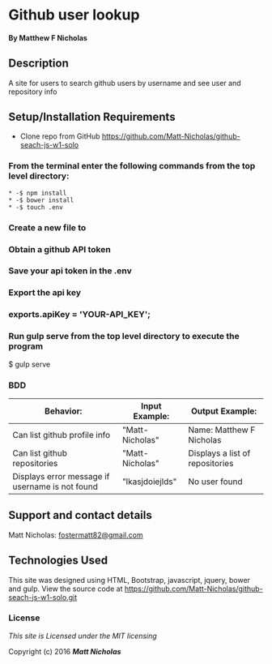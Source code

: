 # Github user lookup

#### By **Matthew F Nicholas**

## Description
A site for users to search github users by username and see user and repository info

## Setup/Installation Requirements

* Clone repo from GitHub https://github.com/Matt-Nicholas/github-seach-js-w1-solo

### From the terminal enter the following commands from the top level directory:
    * -$ npm install
    * -$ bower install
    * -$ touch .env

  ### Create a new file to
  ### Obtain a github API token
  ### Save your api token in the .env
  ### Export the api key
  ### exports.apiKey = 'YOUR-API_KEY';

### Run gulp serve from the top level directory to execute the program
$ gulp serve

### BDD
| Behavior:                                          | Input Example:                             | Output Example:                            |
|----------------------------------------------------|--------------------------------------------|--------------------------------------------|
| Can list github profile info                       | "Matt-Nicholas"                            |  Name: Matthew F Nicholas                  |
| Can list github repositories                       | "Matt-Nicholas"                            |  Displays a list of repositories           |
| Displays error message if username is not found    | "lkasjdoiejlds"                            |  No user found                             |


## Support and contact details
Matt Nicholas: fostermatt82@gmail.com

## Technologies Used
  This site was designed using HTML, Bootstrap, javascript, jquery, bower and gulp. View the source code at https://github.com/Matt-Nicholas/github-seach-js-w1-solo.git


### License
*This site is Licensed under the MIT licensing*

Copyright (c) 2016 **_Matt Nicholas_**
